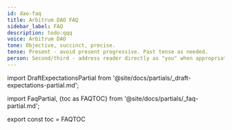 ```yaml
---
id: dao-faq
title: Arbitrum DAO FAQ
sidebar_label: FAQ
description: todo:qqq
voice: Arbitrum DAO
tone: Objective, succinct, precise.
tense: Present - avoid present progressive. Past tense as needed.
person: Second/third - address reader directly as "you" when appropriate, refer to the DAO as the DAO, not as "we".
---
```


import DraftExpectationsPartial from '@site/docs/partials/_draft-expectations-partial.md'; 

<DraftExpectationsPartial />


import FaqPartial, {toc as FAQTOC} from '@site/docs/partials/_faq-partial.md';

<div data-faq-origin-slug='dao-faq'>
    <FaqPartial />
</div>

export const toc = FAQTOC
